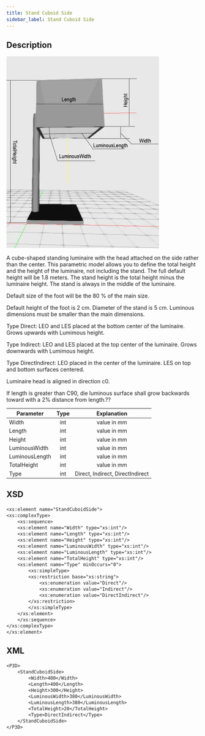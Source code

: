 ```yaml
---
title: Stand Cuboid Side
sidebar_label: Stand Cuboid Side
---
```


## Description

![Stand Cuboid Side](/img/docs/geometry/parametric/stand-cuboid-side.webp)

A cube-shaped standing luminaire with the head attached on the side rather than the center. This parametric model allows you to define the total height and the height of the luminaire, not including the stand. The full default height will be 1.8 meters. The stand height is the total height minus the luminaire height. The stand is always in the middle of the luminaire.

Default size of the foot will be the 80 % of the main size.

Default height of the foot is 2 cm.
Diameter of the stand is 5 cm.
Luminous dimensions must be smaller than the main dimensions.

Type Direct: LEO and LES placed at the bottom center of the luminaire. Grows upwards with Lumimous height.

Type Indirect: LEO and LES placed at the top center of the luminaire. Grows downwards with Lumimous height.

Type DirectIndirect: LEO placed in the center of the luminaire. LES on top and bottom surfaces centered.

Luminaire head is aligned in direction c0.

If length is greater than C90, die luminous surface shall grow backwards toward with a 2% distance from length.??

| Parameter      | Type |           Explanation            |
| -------------- | :--: | :------------------------------: |
| Width          | int  |           value in mm            |
| Length         | int  |           value in mm            |
| Height         | int  |           value in mm            |
| LuminousWidth  | int  |           value in mm            |
| LuminousLength | int  |           value in mm            |
| TotalHeight    | int  |           value in mm            |
| Type           | int  | Direct, Indirect, DirectIndirect |

## XSD

    <xs:element name="StandCuboidSide">
    <xs:complexType>
    	<xs:sequence>
    	<xs:element name="Width" type="xs:int"/>
    	<xs:element name="Length" type="xs:int"/>
    	<xs:element name="Height" type="xs:int"/>
    	<xs:element name="LuminousWidth" type="xs:int"/>
    	<xs:element name="LuminousLength" type="xs:int"/>
    	<xs:element name="TotalHeight" type="xs:int"/>
    	<xs:element name="Type" minOccurs="0">
    		<xs:simpleType>
    		<xs:restriction base="xs:string">
    			<xs:enumeration value="Direct"/>
    			<xs:enumeration value="Indirect"/>
    			<xs:enumeration value="DirectIndirect"/>
    		</xs:restriction>
    		</xs:simpleType>
    	</xs:element>
    	</xs:sequence>
    </xs:complexType>
    </xs:element>

## XML

    <P3D>
    	<StandCuboidSide>
    		<Width>400</Width>
    		<Length>400</Length>
    		<Height>300</Height>
    		<LuminousWidth>380</LuminousWidth>
    		<LuminousLength>380</LuminousLength>
    		<TotalHeight>20</TotalHeight>
    		<Type>DirectIndirect</Type>
    	</StandCuboidSide>
    </P3D>
